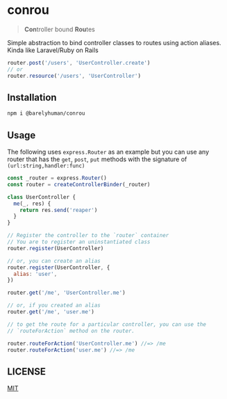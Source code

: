 # conrou

> **Con**troller bound **Rou**tes

Simple abstraction to bind controller classes to routes using action aliases.
Kinda like Laravel/Ruby on Rails

```js
router.post('/users', 'UserController.create')
// or
router.resource('/users', 'UserController')
```

## Installation

```sh
npm i @barelyhuman/conrou
```

## Usage

The following uses `express.Router` as an example but you can use any router
that has the `get`, `post`, `put` methods with the signature of
`(url:string,handler:func)`

```js
const _router = express.Router()
const router = createControllerBinder(_router)

class UserController {
  me(_, res) {
    return res.send('reaper')
  }
}

// Register the controller to the `router` container
// You are to register an uninstantiated class
router.register(UserController)

// or, you can create an alias
router.register(UserController, {
  alias: 'user',
})

router.get('/me', 'UserController.me')

// or, if you created an alias
router.get('/me', 'user.me')

// to get the route for a particular controller, you can use the
// `routeForAction` method on the router.

router.routeForAction('UserController.me') //=> /me
router.routeForAction('user.me') //=> /me
```

## LICENSE

[MIT](/LICENSE)
